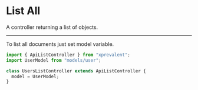 # List All

A controller returning a list of objects.

---
To list all documents just set model variable.

```javascript
import { ApiListController } from "xprevalent";
import UserModel from "models/user";

class UsersListController extends ApiListController {
  model = UserModel;
}
```
